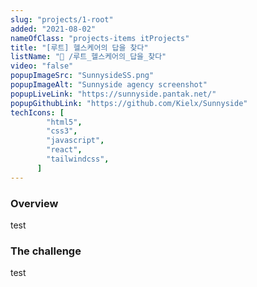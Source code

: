 ```yaml
---
slug: "projects/1-root"
added: "2021-08-02"
nameOfClass: "projects-items itProjects"
title: "[루트] 헬스케어의 답을 찾다"
listName: "📱 /루트_헬스케어의_답을_찾다"
video: "false"
popupImageSrc: "SunnysideSS.png"
popupImageAlt: "Sunnyside agency screenshot"
popupLiveLink: "https://sunnyside.pantak.net/"
popupGithubLink: "https://github.com/Kielx/Sunnyside"
techIcons: [
        "html5",
        "css3",
        "javascript",
        "react",
        "tailwindcss",
      ]
---
```


### Overview
test

### The challenge
test
